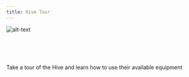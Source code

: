 ```yaml
---
title: Hive Tour
---
```

![alt-text](../assets/workshops/hive.png#icon)

<br/><br/>
<br/><br/>
Take a tour of the Hive and learn how to use their available equipment
<br/><br/>
<br/><br/>
